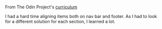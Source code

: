 From The Odin Project's [curriculum](http://www.theodinproject.com/courses/web-development-101/lessons/html-css)

I had a hard time aligning items both on nav bar and footer. As I had to look for a different solution for each section, I learned a lot.
